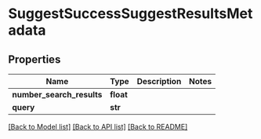 # SuggestSuccessSuggestResultsMetadata

## Properties
Name | Type | Description | Notes
------------ | ------------- | ------------- | -------------
**number_search_results** | **float** |  | 
**query** | **str** |  | 

[[Back to Model list]](../README.md#documentation-for-models) [[Back to API list]](../README.md#documentation-for-api-endpoints) [[Back to README]](../README.md)



